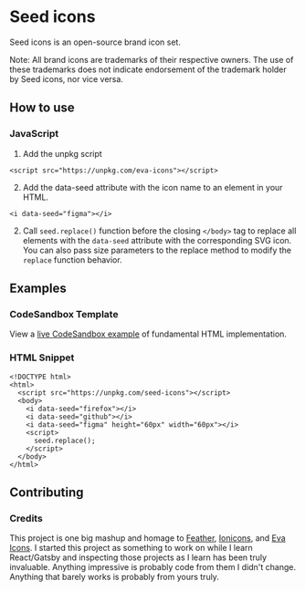 # Seed icons

Seed icons is an open-source brand icon set.

Note: All brand icons are trademarks of their respective owners. The use of these trademarks does not indicate endorsement of the trademark holder by Seed icons, nor vice versa.

## How to use

### JavaScript

1. Add the unpkg script

`<script src="https://unpkg.com/eva-icons"></script>`

2. Add the data-seed attribute with the icon name to an element in your HTML.

`<i data-seed="figma"></i>`

2. Call `seed.replace()` function before the closing `</body>` tag to replace all elements with the `data-seed` attribute with the corresponding SVG icon. You can also pass size parameters to the replace method to modify the `replace` function behavior.

## Examples

### CodeSandbox Template

View a [live CodeSandbox example](https://codesandbox.io/s/seed-icons-template-inptk) of fundamental HTML implementation.

### HTML Snippet

```
<!DOCTYPE html>
<html>
  <script src="https://unpkg.com/seed-icons"></script>
  <body>
    <i data-seed="firefox"></i>
    <i data-seed="github"></i>
    <i data-seed="figma" height="60px" width="60px"></i>
    <script>
      seed.replace();
    </script>
  </body>
</html>
```

## Contributing

### Credits

This project is one big mashup and homage to [Feather](https://github.com/feathericons/feather), [Ionicons](https://github.com/ionic-team/ionicons), and [Eva Icons](https://akveo.github.io/eva-icons/#/). I started this project as something to work on while I learn React/Gatsby and inspecting those projects as I learn has been truly invaluable. Anything impressive is probably code from them I didn't change. Anything that barely works is probably from yours truly.
